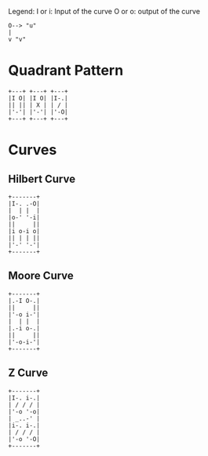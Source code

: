 Legend:
I or i: Input of the curve
O or o: output of the curve
```
O--> "u"
|
v "v"
```

# Quadrant Pattern

```
+---+ +---+ +---+
|I O| |I O| |I-.|
|| || | X | | / |
|'-'| |'-'| |'-O|
+---+ +---+ +---+
```
# Curves
## Hilbert Curve
```
+-------+
|I-. .-O|
|  | |  |
|o-' '-i|
||     ||
|i o-i o|
|| | | ||
|'-' '-'|
+-------+
```
## Moore Curve
```
+-------+
|.-I O-.|
||     ||
|'-o i-'|
|  | |  |
|.-i o-.|
||     ||
|'-o-i-'|
+-------+
```
## Z Curve
```
+-------+
|I-. i-.|
| / / / |
|'-o '-o|
| _..-' |
|i-. i-.|
| / / / |
|'-o '-O|
+-------+
```
